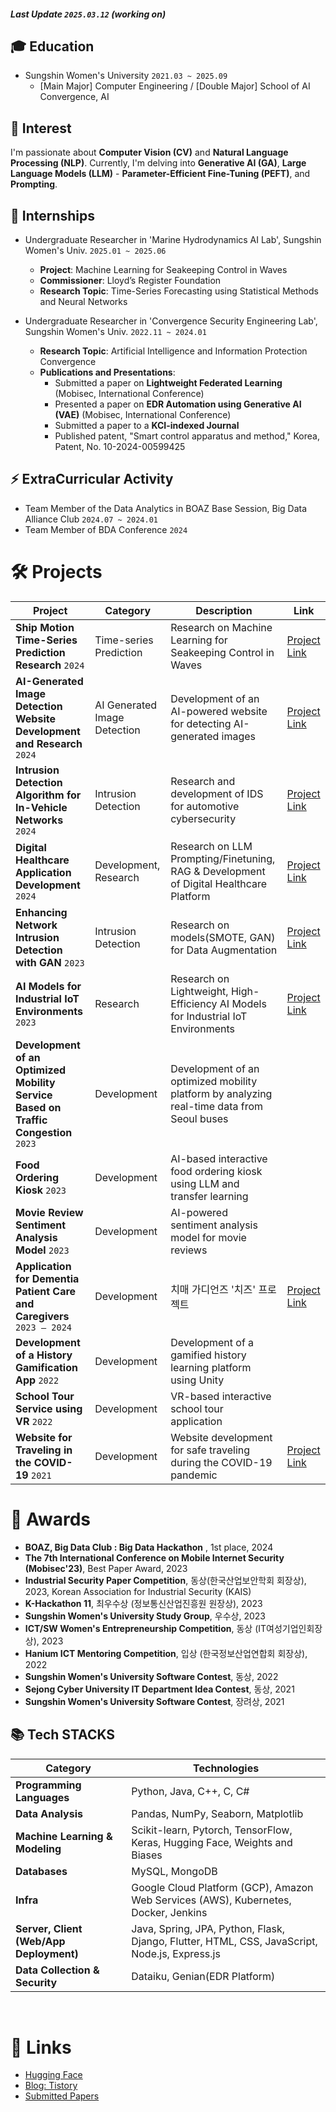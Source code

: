 ##### Last Update `2025.03.12` (working on)

## 🎓 Education
- Sungshin Women's University `2021.03 ~ 2025.09`
  - [Main Major] Computer Engineering / [Double Major] School of AI Convergence, AI

## 👀 Interest
I'm passionate about **Computer Vision (CV)** and **Natural Language Processing (NLP)**. 
Currently, I'm delving into **Generative AI (GA)**, **Large Language Models (LLM)** - **Parameter-Efficient Fine-Tuning (PEFT)**, and **Prompting**.

## 🔧 Internships
- Undergraduate Researcher in 'Marine Hydrodynamics AI Lab', Sungshin Women's Univ.  `2025.01 ~ 2025.06`
  - **Project**: Machine Learning for Seakeeping Control in Waves
  - **Commissioner**: Lloyd’s Register Foundation
  - **Research Topic**: Time-Series Forecasting using Statistical Methods and Neural Networks

- Undergraduate Researcher in 'Convergence Security Engineering Lab', Sungshin Women's Univ.  `2022.11 ~ 2024.01`
  - **Research Topic**: Artificial Intelligence and Information Protection Convergence
  - **Publications and Presentations**:
    - Submitted a paper on **Lightweight Federated Learning** (Mobisec, International Conference)
    - Presented a paper on **EDR Automation using Generative AI (VAE)** (Mobisec, International Conference)
    - Submitted a paper to a **KCI-indexed Journal**
    - Published patent, "Smart control apparatus and method," Korea, Patent, No. 10-2024-00599425 

## ⚡ ExtraCurricular Activity
- Team Member of the Data Analytics in BOAZ Base Session, Big Data Alliance Club `2024.07 ~ 2024.01`
- Team Member of BDA Conference `2024`


# 🛠️ Projects
| **Project**                                       | **Category**                                      | **Description**                                                                                         | **Link**                      |
|--------------------------------------------------|--------------------------------------------------|-----------------------------------------------------------------------------------------------------|-------------------------------|
| **Ship Motion Time-Series Prediction Research**  `2024` | Time-series Prediction | Research on Machine Learning for Seakeeping Control in Waves                                    |    [Project Link](https://github.com/haeun161/time_series)                       |
| **AI-Generated Image Detection Website Development and Research**  `2024` | AI Generated Image Detection | Development of an AI-powered website for detecting AI-generated images                         | [Project Link](https://github.com/haeun161/AI_Detector)     |
| **Intrusion Detection Algorithm for In-Vehicle Networks**  `2024` | Intrusion Detection | Research and development of IDS for automotive cybersecurity                                  | [Project Link](https://www.kaggle.com/competitions/boaz-day-2024)     |
| **Digital Healthcare Application Development**  `2024` | Development, Research | Research on LLM Prompting/Finetuning, RAG & Development of Digital Healthcare Platform       | [Project Link](https://github.com/hanium22/hanium_project)   |
| **Enhancing Network Intrusion Detection with GAN**  `2023` | Intrusion Detection | Research on models(SMOTE, GAN) for Data Augmentation         |  [Project Link](https://github.com/haeun161/Lightweight-Federated-Learning-based-Intrusion-Detection-for-the-Industrial-Internet-of-Things)                             |
| **AI Models for Industrial IoT Environments**  `2023` | Research | Research on Lightweight, High-Efficiency AI Models for Industrial IoT Environments          |  [Project Link](https://github.com/haeun161/Lightweight-Federated-Learning-based-Intrusion-Detection-for-the-Industrial-Internet-of-Things)                             |
| **Development of an Optimized Mobility Service Based on Traffic Congestion**  `2023` | Development | Development of an optimized mobility platform by analyzing real-time data from Seoul buses  |                               |
| **Food Ordering Kiosk**  `2023` | Development | AI-based interactive food ordering kiosk using LLM and transfer learning                    |                               |
| **Movie Review Sentiment Analysis Model**  `2023` | Development | AI-powered sentiment analysis model for movie reviews                                       |                               |
| **Application for Dementia Patient Care and Caregivers**  `2023 – 2024` | Development | 치매 가디언즈 '치즈' 프로젝트                                                               |  [Project Link](https://github.com/haeun161/cheese) |
| **Development of a History Gamification App**  `2022` | Development | Development of a gamified history learning platform using Unity                             |                               |
| **School Tour Service using VR**  `2022` | Development | VR-based interactive school tour application                                              |                               |
| **Website for Traveling in the COVID-19**  `2021` | Development | Website development for safe traveling during the COVID-19 pandemic                        |           [Project Link](https://github.com/sungshin21/2021sw)                    |



# 🏅 Awards
- **BOAZ, Big Data Club : Big Data Hackathon** , 1st place, 2024
- **The 7th International Conference on Mobile Internet Security (Mobisec'23)**, Best Paper Award, 2023
- **Industrial Security Paper Competition**, 동상(한국산업보안학회 회장상), 2023, Korean Association for Industrial Security (KAIS)
- **K-Hackathon 11**, 최우수상 (정보통신산업진흥원 원장상), 2023
- **Sungshin Women's University Study Group**, 우수상, 2023
- **ICT/SW Women's Entrepreneurship Competition**, 동상 (IT여성기업인회장상), 2023
- **Hanium ICT Mentoring Competition**, 입상 (한국정보산업연합회 회장상), 2022
- **Sungshin Women's University Software Contest**, 동상, 2022
- **Sejong Cyber University IT Department Idea Contest**, 동상, 2021
- **Sungshin Women's University Software Contest**, 장려상, 2021

## 📚 Tech STACKS

| **Category**                         | **Technologies**                                                                                                     |
|--------------------------------------|---------------------------------------------------------------------------------------------------------------------|
| **Programming Languages**            | Python, Java, C++, C, C#                                                                                            |
| **Data Analysis**                    | Pandas, NumPy, Seaborn, Matplotlib                                                                                  |
| **Machine Learning & Modeling**      | Scikit-learn, Pytorch, TensorFlow, Keras, Hugging Face, Weights and Biases                                          |
| **Databases**                        | MySQL, MongoDB                                                                                                      |
| **Infra**                            | Google Cloud Platform (GCP), Amazon Web Services (AWS), Kubernetes, Docker, Jenkins                                 |
| **Server, Client (Web/App Deployment)** | Java, Spring, JPA, Python, Flask, Django, Flutter, HTML, CSS, JavaScript, Node.js, Express.js             |
| **Data Collection & Security**       | Dataiku, Genian(EDR Platform)                                                                                      |

<br>

# 🔗 Links

- [Hugging Face](https://huggingface.co/haeun161)  
- [Blog: Tistory](https://haeun161.tistory.com/)
- [Submitted Papers](https://button-breeze-d77.notion.site/s-Research-Papers-1128c3821d6b80f396f7fc7fd861828b?pvs=4) 
</div>
